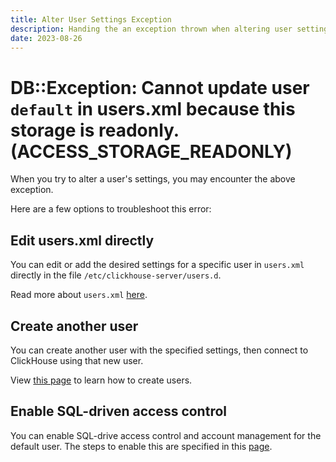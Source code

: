 ```yaml
---
title: Alter User Settings Exception
description: Handing the an exception thrown when altering user settings
date: 2023-08-26
---
```


# DB::Exception: Cannot update user `default` in users.xml because this storage is readonly. (ACCESS_STORAGE_READONLY)

When you try to alter a user's settings, you may encounter the above exception. 

<!-- truncate -->

Here are a few options to troubleshoot this error:

## Edit users.xml directly

You can edit or add the desired settings for a specific user in `users.xml` directly in the file `/etc/clickhouse-server/users.d`.

Read more about `users.xml` [here](/docs/en/operations/settings/settings-profiles).

## Create another user

You can create another user with the specified settings, then connect to ClickHouse using that new user.

View [this page](/docs/en/sql-reference/statements/create/user) to learn how to create users.

## Enable SQL-driven access control

You can enable SQL-drive access control and account management for the default user. The steps to enable this are specified in this [page](/docs/en/operations/access-rights#enabling-access-control
).